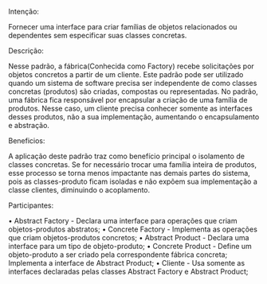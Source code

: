 Intenção:

Fornecer uma interface para criar famílias de objetos relacionados ou dependentes sem especificar suas classes concretas.


Descrição:

Nesse padrão, a fábrica(Conhecida como Factory) recebe solicitações por objetos concretos a partir de um cliente. Este padrão pode ser utilizado quando um sistema de software precisa ser independente de como classes concretas (produtos) são criadas, compostas ou representadas. No padrão, uma fábrica fica responsável por encapsular a criação de uma família de produtos. Nesse caso, um cliente precisa conhecer somente as interfaces desses produtos, não a sua implementação, aumentando o encapsulamento e abstração.


Beneficios:

A aplicação deste padrão traz como benefício principal o isolamento de classes concretas. Se for necessário trocar uma família inteira de produtos, esse processo se torna menos impactante nas demais partes do sistema, pois as classes-produto ficam isoladas e não expõem sua implementação a classe clientes, diminuindo o acoplamento.

Participantes:

• Abstract Factory - Declara uma interface para operações que criam objetos-produtos abstratos;
• Concrete Factory - Implementa as operações que criam objetos-produtos concretos;
• Abstract Product - Declara uma interface para um tipo de objeto-produto;
• Concrete Product - Define um objeto-produto a ser criado pela correspondente fábrica concreta; Implementa a interface de Abstract Product;
• Cliente - Usa somente as interfaces declaradas pelas classes Abstract Factory e Abstract Product;